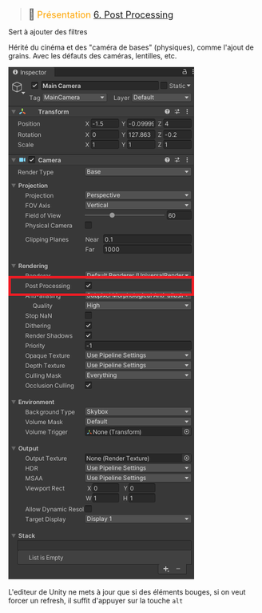 > <span style="font-size: 1.5em">📖</span> <span style="color: orange; font-size: 1.3em;">Présentation [6. Post Processing](http://enseignement.pages.ing.he-arc.ch/isc/cours/niveau-3/3292.2-infographie-unity/website/docs/cours/06-post-processing/)</span>

Sert à ajouter des filtres

Hérité du cinéma et des "caméra de bases" (physiques), comme l'ajout de grains. Avec les défauts des caméras, lentilles, etc.

![](Screen/2023-03-30-09-10-00.png)

L'editeur de Unity ne mets à jour que si des éléments bouges, si on veut forcer un refresh, il suffit d'appuyer sur la touche `alt`